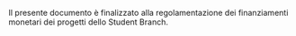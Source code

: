 Il presente documento è finalizzato alla regolamentazione dei finanziamenti monetari dei progetti dello Student Branch.